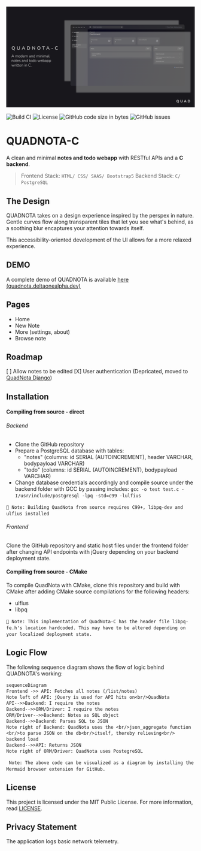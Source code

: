 ![Banner](https://github.com/deltaonealpha/quadnota-c/blob/main/media_assets/banner.png?raw=true)

![Build CI](https://img.shields.io/badge/build-passing-brightgreen) 
![License](https://img.shields.io/badge/license-MIT-orange)
![GitHub code size in bytes](https://img.shields.io/github/languages/code-size/deltaonealpha/quadnota-c) 
![GitHub issues](https://img.shields.io/github/issues/deltaonealpha/quadnota-c)

# QUADNOTA-C
A clean and minimal **notes and todo webapp** with RESTful APIs and a **C backend**.
> Frontend Stack: `HTML/ CSS/ SAAS/ Bootstrap5` 
> Backend Stack: `C/ PostgreSQL`


## The Design
QUADNOTA takes on a design experience inspired by the perspex in nature. Gentle curves flow along transparent tiles that let you see what's behind, as a soothing blur encaptures your attention towards itself.

This accessibility-oriented development of the UI allows for a more relaxed experience.

## DEMO
A complete demo of QUADNOTA is available [here (quadnota.deltaonealpha.dev)](https://quadnota.deltaonealpha.dev/)

## Pages
- Home
- New Note
- More (settings, about)
- Browse note

## Roadmap
[ ] Allow notes to be edited
[X] User authentication (Depricated, moved to [QuadNota Django](https://github.com/deltaonealpha/quadnota-py))

## Installation
#### Compiling from source - direct
###### Backend
- Clone the GitHub repository
- Prepare a PostgreSQL database with tables:
    - "notes" (columns: id SERIAL (AUTOINCREMENT), header VARCHAR, bodypayload VARCHAR)
    - "todo" (columns: id SERIAL (AUTOINCREMENT), bodypayload VARCHAR)
- Change database credentials accordingly and compile source under the backend folder with GCC by passing includes:
`gcc -o test test.c -I/usr/include/postgresql -lpq -std=c99 -lulfius`

`🔴 Note: Building QuadNota from source requires C99+, libpq-dev and ulfius installed`

###### Frontend 
Clone the GitHub repository and static host files under the frontend folder after changing API endpoints with jQuery depending on your backend deployment state.

#### Compiling from source - CMake
To compile QuadNota with CMake, clone this repository and build with CMake after adding CMake source compilations for the following headers:
- ulfius
- libpq 

`🔴 Note: This implementation of QuadNota-C has the header file libpq-fe.h's location hardcoded. This may have to be altered depending on your localized deployment state.`


## Logic Flow
The following sequence diagram shows the flow of logic behind QUADNOTA's working:
```mermaid
sequenceDiagram
Frontend ->> API: Fetches all notes (/list/notes)
Note left of API: jQuery is used for API hits on<br/>QuadNota
API-->>Backend: I require the notes
Backend-->>ORM/Driver: I require the notes
ORM/Driver-->>Backend: Notes as SQL object
Backend-->>Backend: Parses SQL to JSON
Note right of Backend: QuadNota uses the <br/>json_aggregate function <br/>to parse JSON on the db<br/>itself, thereby relieving<br/> backend load
Backend-->>API: Returns JSON
Note right of ORM/Driver: QuadNota uses PostegreSQL
```
` Note: The above code can be visualized as a diagram by installing the Mermaid browser extension for GitHub.`


## License
This project is licensed under the MIT Public License. For more information, read [LICENSE](/LICENSE). 


## Privacy Statement
The application logs basic network telemetry.
